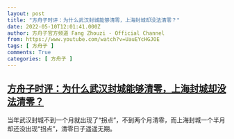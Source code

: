 ```yaml
---
layout: post
title: "方舟子时评：为什么武汉封城能够清零，上海封城却没法清零？"
date: 2022-05-10T12:01:41.000Z
author: 方舟子官方频道 Fang Zhouzi - Official Channel
from: https://www.youtube.com/watch?v=UauEYcHGJOE
tags: [ 方舟子 ]
comments: True
categories: [ 方舟子 ]
---
```

<!--1652184101000-->
[方舟子时评：为什么武汉封城能够清零，上海封城却没法清零？](https://www.youtube.com/watch?v=UauEYcHGJOE)
------

<div>
当年武汉封城不到一个月就出现了“拐点”，不到两个月清零，而上海封城一个半月却还没出现“拐点”，清零日子遥遥无期。
</div>
